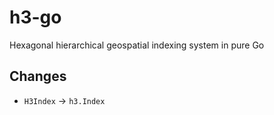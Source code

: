# h3-go

Hexagonal hierarchical geospatial indexing system in pure Go

## Changes

- `H3Index` -> `h3.Index`